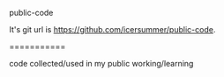 public-code

It's git url is https://github.com/icersummer/public-code.

===========

code collected/used in my public working/learning
